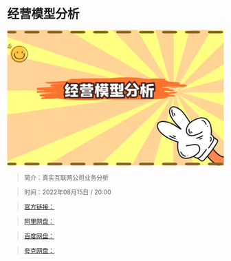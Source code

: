 # 经营模型分析

![img](../../assets/abae1b770d25450ca9dd7a86a98beafa.png)

> 简介：真实互联网公司业务分析

> 时间：2022年08月15日 / 20:00

> [官方链接：]()

> [阿里网盘：]()

> [百度网盘：]()

> [夸克网盘：]()

